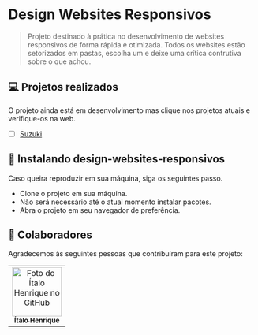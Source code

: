 # Design Websites Responsivos

> Projeto destinado à prática no desenvolvimento de websites responsivos de forma rápida e otimizada.
> Todos os websites estão setorizados em pastas, escolha um e deixe uma crítica contrutiva sobre o que achou. 

## 💻 Projetos realizados

O projeto ainda está em desenvolvimento mas clique nos projetos atuais e verifique-os na web.

- [ ] <a href="https://responsive-websites-design.vercel.app/">Suzuki</a>

## 🚀 Instalando design-websites-responsivos

Caso queira reproduzir em sua máquina, siga os seguintes passo.

- Clone o projeto em sua máquina.
- Não será necessário até o atual momento instalar pacotes. 
- Abra o projeto em seu navegador de preferência.

## 🤝 Colaboradores

Agradecemos às seguintes pessoas que contribuíram para este projeto:

<table>
  <tr>
    <td align="center">
      <a href="#" title="defina o titulo do link">
        <img src="https://avatars.githubusercontent.com/u/55564143?s=400&u=f5bf42390125a0de16d744ab49b6d1b8e2867af9&v=4" width="100px;" alt="Foto do Ítalo Henrique no GitHub"/><br>
        <sub>
          <b>Ítalo Henrique</b>
        </sub>
      </a>
    </td>
  </tr>
</table>

